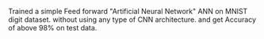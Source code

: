Trained a simple Feed forward "Artificial Neural Network" ANN on MNIST digit dataset. without using any type of CNN architecture. 
and get Accuracy of above 98% on test data. 
